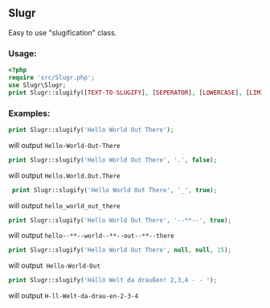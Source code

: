 ## Slugr

Easy to use "slugification" class.

### Usage:
```php
<?php
require 'src/Slugr.php';
use Slugr\Slugr;
print Slugr::slugify([TEXT-TO-SLUGIFY], [SEPERATOR], [LOWERCASE], [LIMIT], [EXPRESSION]);
```

### Examples:
```php
print Slugr::slugify('Hello World Out There');
```
will output `Hello-World-Out-There`

```php 
print Slugr::slugify('Hello World Out There', '.', false);
```
will output `Hello.World.Out.There`

```php
 print Slugr::slugify('Hello World Out There', '_', true);
 ```
will output `hello_world_out_there`

```php 
print Slugr::slugify('Hello World Out There', '--**--', true);
```
will output `hello--**--world--**--out--**--there`

```php 
print Slugr::slugify('Hello World Out There', null, null, 15);
``` 
will output` Hello-World-Out`

```php 
print Slugr::slugify('Hällö Welt da draußen! 2,3,4 - - ');
```
will output `H-ll-Welt-da-drau-en-2-3-4`
